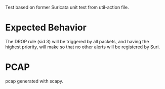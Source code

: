 Test based on former Suricata unit test from util-action file.

Expected Behavior
=================

The DROP rule (sid 3) will be triggered by all packets, and having the highest
priority, will make so that no other alerts will be registered by Suri.

PCAP
====
pcap generated with scapy.

